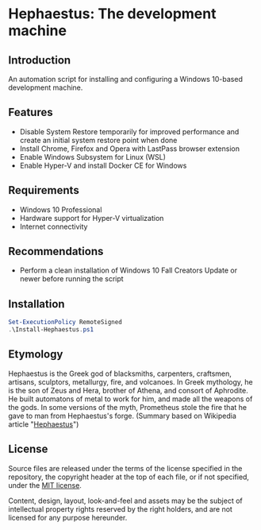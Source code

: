 # Hephaestus: The development machine

## Introduction

An automation script for installing and configuring a Windows 10-based
development machine.

## Features

*   Disable System Restore temporarily for improved performance and
    create an initial system restore point when done
*   Install Chrome, Firefox and Opera with LastPass browser extension
*   Enable Windows Subsystem for Linux (WSL)
*   Enable Hyper-V and install Docker CE for Windows

## Requirements

*   Windows 10 Professional
*   Hardware support for Hyper-V virtualization
*   Internet connectivity

## Recommendations

*   Perform a clean installation of Windows 10 Fall Creators Update or
    newer before running the script

## Installation

```powershell
Set-ExecutionPolicy RemoteSigned
.\Install-Hephaestus.ps1
```

## Etymology

Hephaestus is the Greek god of blacksmiths, carpenters, craftsmen,
artisans, sculptors, metallurgy, fire, and volcanoes. In Greek
mythology, he is the son of Zeus and Hera, brother of Athena,
and consort of Aphrodite. He built automatons of metal to work for him,
and made all the weapons of the gods. In some versions of the myth,
Prometheus stole the fire that he gave to man from Hephaestus's forge.
(Summary based on Wikipedia article
"[Hephaestus](https://en.wikipedia.org/wiki/Hephaestus)")

## License

Source files are released under the terms of the license specified in
the repository, the copyright header at the top of each file, or if not
specified, under the [MIT license](https://opensource.org/licenses/MIT).

Content, design, layout, look-and-feel and assets may be the subject of
intellectual property rights reserved by the right holders, and are not
licensed for any purpose hereunder.
